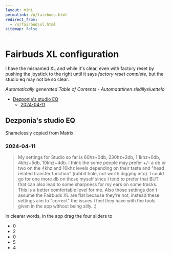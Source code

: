 ```yaml
---
layout: mini
permalink: /n/fairbuds.html
redirect_from:
  - /n/fairbudsxl.html
sitemap: false
---
```


# Fairbuds XL configuration

I have the misnamed XL and while it's clear, even with factory reset by
pushing the joystick to the right until it says _factory reset complete_,
but the studio eq may not be so clear.

<!-- editorconfig-checker-disable -->
<!-- prettier-ignore-start -->

<!-- START doctoc generated TOC please keep comment here to allow auto update -->
<!-- DON'T EDIT THIS SECTION, INSTEAD RE-RUN doctoc TO UPDATE -->
_Automatically generated Table of Contents - Automaattinen sisällysluettelo_

- [Dezponia's studio EQ](#dezponias-studio-eq)
  - [2024-04-11](#2024-04-11)

<!-- END doctoc generated TOC please keep comment here to allow auto update -->

<!-- prettier-ignore-end -->
<!-- editorconfig-checker-enable -->

## Dezponia's studio EQ

Shamelessly copied from Matrix.

### 2024-04-11

> My settings for Studio so far is 60hz+0db, 230hz+2db, 1.1khz+0db, 4khz+5db, 10khz+4db. I think the some people may prefer +/- a db or two on the 4khz and 10khz levels depending on their taste and "head related transfer function" (rabbit hole, not worth digging into). I could go for one more db on those myself since I tend to prefer that BUT that can also lead to some sharpness for my ears on some tracks. This is a better comfortable level for me. Also those settings don't assume the Fairbuds XL are flat because they're not, instead these settings aim to "correct" the issues I feel they have with the tools given in the app without being silly. :)

In clearer words, in the app drag the four sliders to

- 0
- 2
- 0
- 5
- 4

